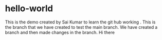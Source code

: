 # hello-world
This is the demo created by Sai Kumar to learn the git hub working .
This is the branch that we have created to test the main branch.
We have created a branch and then made changes in the branch.
Hi there
